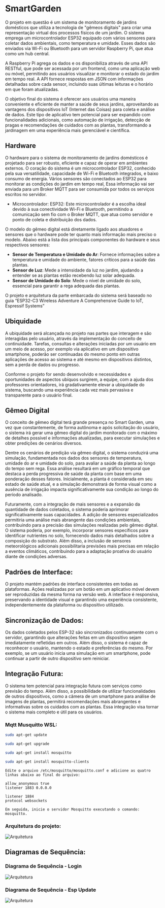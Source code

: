 # SmartGarden

O projeto em questão é um sistema de monitoramento de jardins domésticos que utiliza a tecnologia de "gêmeos digitais" para criar uma representação virtual dos processos físicos de um jardim. O sistema emprega um microcontrolador ESP32 equipado com vários sensores para coletar dados ambientais, como temperatura e umidade. Esses dados são enviados via Wi-Fi ou Bluetooth para um servidor Raspberry Pi, que atua como um hub central.

A Raspberry Pi agrega os dados e os disponibiliza através de uma API RESTful, que pode ser acessada por um frontend, como uma aplicação web ou móvel, permitindo aos usuários visualizar e monitorar o estado do jardim em tempo real. A API fornece respostas em JSON com informações detalhadas sobre cada sensor, incluindo suas últimas leituras e o horário em que foram atualizadas.

O objetivo final do sistema é oferecer aos usuários uma maneira conveniente e eficiente de manter a saúde de seus jardins, aproveitando as vantagens dos dispositivos IoT (Internet das Coisas) para coleta e análise de dados. Este tipo de aplicativo tem potencial para ser expandido com funcionalidades adicionais, como automação de irrigação, detecção de pragas e recomendações de cuidados com as plantas, transformando a jardinagem em uma experiência mais gerenciável e científica.

## Hardware
O hardware para o sistema de monitoramento de jardins domésticos é projetado para ser robusto, eficiente e capaz de operar em ambientes externos. O coração do sistema é um microcontrolador ESP32, conhecido pela sua versatilidade, capacidade de Wi-Fi e Bluetooth integrados, e baixo consumo de energia. Vários sensores são conectados ao ESP32 para monitorar as condições do jardim em tempo real, Essa informação vai ser enviada para um Broker MQTT para  ser consumida por todos os serviços escritos no servidor.

 - Microcontrolador: ESP32: Este microcontrolador é a escolha ideal devido à sua conectividade Wi-Fi e Bluetooth, permitindo a comunicação sem fio com o Broker MQTT, que atua como servidor e ponto de coleta e distribuição dos dados.

O modelo do gêmeo digital está diretamente ligado aos atuadores e sensores que o hardware pode ter quanto mais informação mais preciso o modelo. Abaixo está a lista dos principais componentes do hardware e seus respectivos sensores:

 - **Sensor de Temperatura e Umidade do Ar**: Fornece informações sobre a temperatura e umidade do ambiente, fatores críticos para a saúde das plantas.
 - **Sensor de Luz**: Mede a intensidade da luz no jardim, ajudando a entender se as plantas estão recebendo luz solar adequada.
 - **Sensor de Umidade do Solo**: Mede o nível de umidade do solo, essencial para garantir a rega adequada das plantas.
   
O projeto e arquitetura da parte embarcada do sistema será baseado no guia “ESP32-C3 Wireless Adventure A Comprehensive Guide to IoT, Espressif Systems”

## Ubiquidade

A ubiquidade será alcançada no projeto nas partes que interagem e são interagidas pelo usuário, através da implementação do conceito de continuidade. Tarefas, consultas e alterações iniciadas por um usuário em um meio de acesso, por exemplo via aplicativo em um dispositivo smartphone, poderão ser continuadas do mesmo ponto em outras aplicações de acesso ao sistema e até mesmo em dispositivos distintos, sem a perda de dados ou progresso.

Conforme o projeto for sendo desenvolvido e necessidades e oportunidades de aspectos ubíquos surgirem, a equipe, com a ajuda dos professores orientadores, irá gradativamente elevar a ubiquidade do sistema, buscando uma experiência cada vez mais pervasiva e transparente para o usuário final.


## Gêmeo Digital

O conceito de gêmeo digital terá grande presença no Smart Garden, uma vez que constantemente, de forma autônoma e após solicitação do usuário, o sistema irá gerar uma gêmeo digital do jardim monitorado com o máximo de detalhes possível e informações atualizadas, para executar simulações e obter predições de cenários diversos.

Dentre os cenários de predição via gêmeo digital, o sistema conduzirá uma simulação, fundamentada nos dados dos sensores de temperatura, umidade do ar e umidade do solo, para avaliar a saúde da planta ao longo do tempo sem rega. Essa análise resultará em um gráfico temporal que destaca a perda progressiva de saúde da planta com base em uma ponderação desses fatores. Inicialmente, a planta é considerada em seu estado de saúde atual, e a simulação demonstrará de forma visual como a ausência de irrigação impacta significativamente sua condição ao longo do período analisado.

Futuramente, com a integração de mais sensores e a expansão da quantidade de dados coletados, o sistema poderia aprimorar significativamente suas capacidades. A adição de sensores especializados permitiria uma análise mais abrangente das condições ambientais, contribuindo para a precisão das simulações realizadas pelo gêmeo digital. O sistema poderia, por exemplo, incorporar sensores específicos para identificar nutrientes no solo, fornecendo dados mais detalhados sobre a composição do substrato. Além disso, a inclusão de sensores meteorológicos adicionais possibilitaria previsões mais precisas em relação a eventos climáticos, contribuindo para a adaptação proativa do usuário diante de condições adversas.

## Padrões de Interface:

O projeto mantém padrões de interface consistentes em todas as plataformas. Ações realizadas por um botão em um aplicativo móvel devem ser reproduzidas da mesma forma na versão web. A interface é responsiva, preservando a identidade visual e garantindo uma experiência consistente, independentemente da plataforma ou dispositivo utilizado.

## Sincronização de Dados:

Os dados coletados pelos ESP-32 são sincronizados continuamente com o servidor, garantindo que alterações feitas em um dispositivo sejam imediatamente refletidas em outros. Além disso, o sistema é capaz de reconhecer o usuário, mantendo o estado e preferências do mesmo. Por exemplo, se um usuário inicia uma simulação em um smartphone, pode continuar a partir de outro dispositivo sem reiniciar.

## Integração Futura:

O sistema tem potencial para integração futura com serviços como previsão do tempo. Além disso, a possibilidade de utilizar funcionalidades de outros dispositivos, como a câmera de um smartphone para análise de imagens de plantas, permitirá recomendações mais abrangentes e informativas sobre os cuidados com as plantas. Essa integração visa tornar o sistema mais completo e útil para os usuários.


### Mqtt Musquitto WSL:

```sh
sudo apt-get update
```

```sh
sudo apt-get upgrade
``` 

```sh
sudo apt-get install mosquitto
```

```sh
sudo apt-get install mosquitto-clients
```

    Edite o arquivo /etc/mosquitto/mosquitto.conf e adicione as quatro linhas abaixo ao final do arquivo:

    allow_anonymous true
    listener 1883 0.0.0.0

    listener 1884
    protocol websockets

    Em seguida, inicie o servidor Mosquitto executando o comando:
    mosquitto.

### Arquitetura do projeto:

![Arquitetura](./arquitetura/diagramas/Diagrama%20de%20arquitetura.jpg)

## Diagramas de Sequência:

### Diagrama de Sequência - Login

![Arquitetura](./arquitetura/diagramas/login-fluxo.png)

### Diagrama de Sequência - Esp Update

![Arquitetura](./arquitetura/diagramas/esp-update-fluxo.png)
